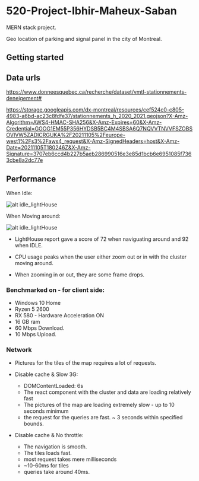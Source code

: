 # 520-Project-Ibhir-Maheux-Saban

MERN stack project.

Geo location of parking and signal panel in the city of Montreal.

## Getting started

## Data urls
https://www.donneesquebec.ca/recherche/dataset/vmtl-stationnements-deneigement#

https://storage.googleapis.com/dx-montreal/resources/cef524c0-c805-4983-a6bd-ac23c8fdfe37/stationnements_h_2020_2021.geojson?X-Amz-Algorithm=AWS4-HMAC-SHA256&X-Amz-Expires=60&X-Amz-Credential=GOOG1EM55P356HYDSB5BC4M4SBSA6Q7NQVVTNVVFSZOBSOVIVW5ZADICRGUKA%2F20211105%2Feurope-west1%2Fs3%2Faws4_request&X-Amz-SignedHeaders=host&X-Amz-Date=20211105T180246Z&X-Amz-Signature=3707eb6ccd4b227b5aeb286990516e3e85d1bcb6e6951085f7363cbe8a2dc77e

## Performance

When Idle:

![alt idle_lightHouse](https://i.imgur.com/yOPvcKW.png)

When Moving around:

![alt idle_lightHouse](https://i.imgur.com/PJj7bSi.png)


* LightHouse report gave a score of 72 when naviguating around and 92 when IDLE.

* CPU usage peaks when the user either zoom out or in with the cluster moving around.

* When zooming in or out, they are some frame drops.

### Benchmarked on - for client side:

* Windows 10 Home
* Ryzen 5 2600
* RX 580 - Hardware Acceleration ON
* 16 GB ram
* 60 Mbps Download.
* 10 Mbps Upload.

### Network
- Pictures for the tiles of the map requires a lot of requests.


- Disable cache & Slow 3G:
	- DOMContentLoaded: 6s
	- The react component with the cluster and data are loading relatively fast
	- The pictures of the map are loading extremely slow - up to 10 seconds minimum
	- the request for the queries are fast. ~ 3 seconds within specified bounds.

- Disable cache & No throttle:
	- The navigation is smooth.
	- The tiles loads fast.
	- most request takes mere milliseconds 
	- ~10-60ms for tiles
	- queries take around 40ms.

